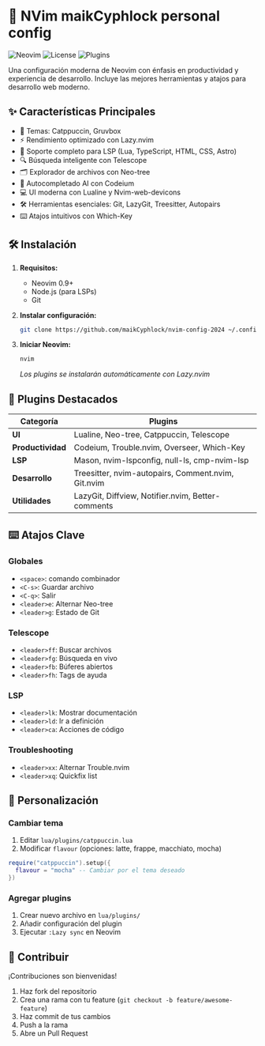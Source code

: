 # 🚀 NVim maikCyphlock personal config 

![Neovim](https://img.shields.io/badge/Neovim-0.9+-57A143?style=flat&logo=neovim)
![License](https://img.shields.io/badge/License-MIT-blue)
![Plugins](https://img.shields.io/badge/Plugins-25+-orange)

Una configuración moderna de Neovim con énfasis en productividad y experiencia de desarrollo. Incluye las mejores herramientas y atajos para desarrollo web moderno.


## ✨ Características Principales

- 🎨 Temas: Catppuccin, Gruvbox
- ⚡ Rendimiento optimizado con Lazy.nvim
- 🧩 Soporte completo para LSP (Lua, TypeScript, HTML, CSS, Astro)
- 🔍 Búsqueda inteligente con Telescope
- 🗂️ Explorador de archivos con Neo-tree
- 🤖 Autocompletado AI con Codeium
- 💻 UI moderna con Lualine y Nvim-web-devicons
- 🛠️ Herramientas esenciales: Git, LazyGit, Treesitter, Autopairs
- ⌨️ Atajos intuitivos con Which-Key

## 🛠️ Instalación

1. **Requisitos:**
   - Neovim 0.9+
   - Node.js (para LSPs)
   - Git

2. **Instalar configuración:**
   ```bash
   git clone https://github.com/maikCyphlock/nvim-config-2024 ~/.config/nvim
   ```

3. **Iniciar Neovim:**
   ```bash
   nvim
   ```
   *Los plugins se instalarán automáticamente con Lazy.nvim*

## 🧩 Plugins Destacados

| Categoría       | Plugins                                                                 |
|-----------------|-------------------------------------------------------------------------|
| **UI**          | Lualine, Neo-tree, Catppuccin, Telescope                               |
| **Productividad** | Codeium, Trouble.nvim, Overseer, Which-Key                           |
| **LSP**         | Mason, nvim-lspconfig, null-ls, cmp-nvim-lsp                          |
| **Desarrollo**  | Treesitter, nvim-autopairs, Comment.nvim, Git.nvim                    |
| **Utilidades**  | LazyGit, Diffview, Notifier.nvim, Better-comments                     |

## ⌨️ Atajos Clave

### Globales
- `<space>`: comando combinador <leader>
- `<C-s>`: Guardar archivo
- `<C-q>`: Salir
- `<leader>e`: Alternar Neo-tree
- `<leader>g`: Estado de Git

### Telescope
- `<leader>ff`: Buscar archivos
- `<leader>fg`: Búsqueda en vivo
- `<leader>fb`: Búferes abiertos
- `<leader>fh`: Tags de ayuda

### LSP
- `<leader>lk`: Mostrar documentación
- `<leader>ld`: Ir a definición
- `<leader>ca`: Acciones de código

### Troubleshooting
- `<leader>xx`: Alternar Trouble.nvim
- `<leader>xq`: Quickfix list

## 🎨 Personalización

### Cambiar tema
1. Editar `lua/plugins/catppuccin.lua`
2. Modificar `flavour` (opciones: latte, frappe, macchiato, mocha)

```lua
require("catppuccin").setup({
  flavour = "mocha" -- Cambiar por el tema deseado
})
```

### Agregar plugins
1. Crear nuevo archivo en `lua/plugins/`
2. Añadir configuración del plugin
3. Ejecutar `:Lazy sync` en Neovim

## 🤝 Contribuir

¡Contribuciones son bienvenidas! 

1. Haz fork del repositorio
2. Crea una rama con tu feature (`git checkout -b feature/awesome-feature`)
3. Haz commit de tus cambios
4. Push a la rama
5. Abre un Pull Request
